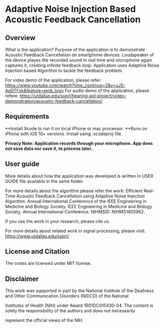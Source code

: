 # Adaptive Noise Injection Based Acoustic Feedback Cancellation


## Overview
What is the application?
Purpose of the application is to demonstrate Acoustic Feedback Cancellation on smartphone devices.  Loudspeaker of the device playes the recorded sound
in real time and microphone again captures it, creating infinite feedback loop. Application uses Adaptive Noise Injection based Algorithm to tackle the feedback problem.

For video demo of the application, please refer: https://www.youtube.com/watch?time_continue=2&v=uJS-AeDTFxk&feature=emb_logo
For audio demo of the application, please refere: https://utdallas.edu/ssprl/hearing-aid-project/video-demonstration/acoustic-feedback-cancellation/


## Requirements
**Install Xcode to run it on local iPhone or mac processor.
**Runs on iPhone with iOS 10+ versions.
Install using .xcodeproj file.

**Privacy Note: Application records through your microphone. App does not save data nor save it, to process later..**


## User guide
More details about how the application was developed is written in USER GUIDE file available in the same folder.

For more details about the algorithm please refer the work:
Efficient Real-Time Acoustic Feedback Cancellation using Adaptive Noise Injection Algorithm. Annual International Conference of the 
IEEE Engineering in Medicine and Biology Society. IEEE Engineering in Medicine and Biology Society. Annual International Conference. NIHMSID: NIHMS1605962.

If you use the work in your research, please cite us.

For more details about related work in signal processing, please visit: https://www.utdallas.edu/ssprl/

## License and Citation

The codes are licensed under MIT license.

## Disclaimer
This work was supported in part by the National Institute of the Deafness and Other Communication Disorders (NIDCD) of the National

Institutes of Health (NIH) under Award 1R01DC015430-04. The content is solely the responsibility of the authors and does not necessarily

represent the official views of the NIH.
